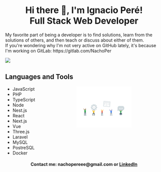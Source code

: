 <div align="center">
  <h1>Hi there 👋, I'm Ignacio Peré! </br>
      Full Stack Web Developer
  </h1>
</div>
 
<p> 
My favorite part of being a developer is to find solutions, learn from the solutions of others, and then teach or discuss about either of them.
<br>
If you're wondering why I'm not very active on GitHub lately, it's because I'm working on GitLab: https://gitlab.com/NachoPer

</p>
    <img src='https://github-readme-stats.vercel.app/api?username=NachoPer&count_private=true&theme=onedark'>


<h2>Languages and Tools</h2>
<img align='right' style="margin-right:100px;" width='35%' src='/assets/GhGif.gif'>

- JavaScript
- PHP
- TypeScript
- Node
- Nest.js
- React
- Next.js
- Vue
- Three.js
- Laravel
- MySQL
- PostreSQL
- Docker



<h4 align="center">Contact me: nachopereee@gmail.com or <a href="https://www.linkedin.com/in/ignacio-peré/" target="blank">LinkedIn</a></h4>
